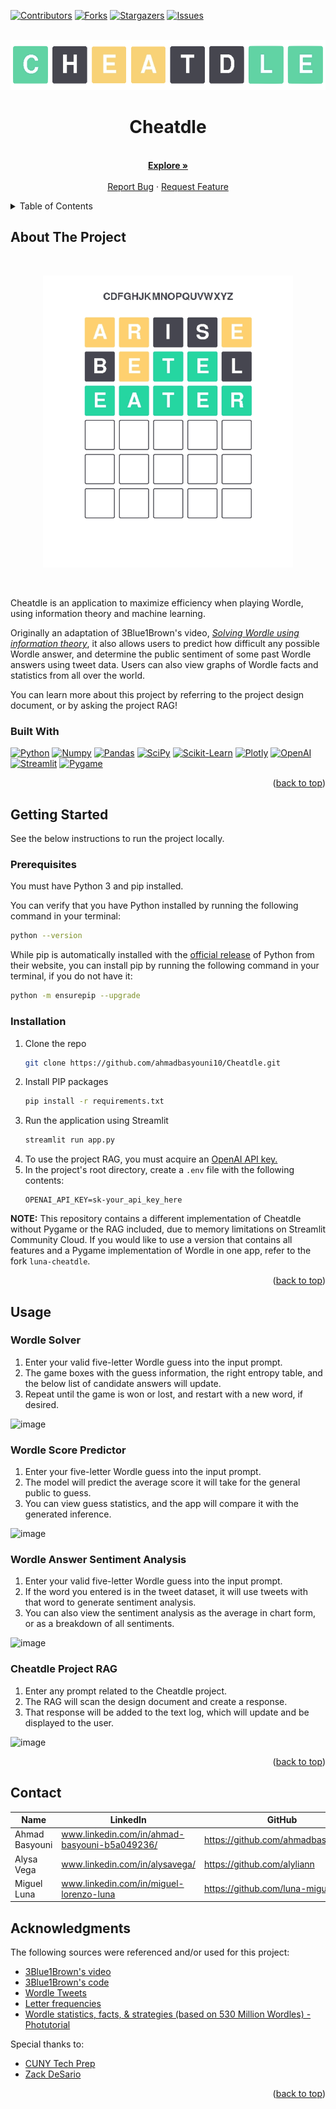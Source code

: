 <a id="readme-top"></a>

<!-- PROJECT SHIELDS -->
<!--
*** See the bottom of this document for the declaration of the reference variables
-->
[![Contributors][contributors-shield]][contributors-url]
[![Forks][forks-shield]][forks-url]
[![Stargazers][stars-shield]][stars-url]
[![Issues][issues-shield]][issues-url]


<!-- PROJECT LOGO -->
<br />
<div align="center">
  <a href="https://github.com/ahmadbasyouni10/Cheatdle">
    <img src="captures/cheatdle.png" alt="Logo" width="550" height="80">
  </a>
  <h1 align="center">Cheatdle</h1>
  <p align="center">
    <br />
    <a href="https://github.com/ahmadbasyouni10/Cheatdle"><strong>Explore »</strong></a>
    <br />
    <br />
    <!-- <a href="https://cheatdle.streamlit.app/">View Project Site</a>
    ·
    <a href="https://cheatdle-rag.streamlit.app/">View Project RAG</a>
    · -->
    <a href="https://github.com/ahmadbasyouni10/Cheatdle/issues">Report Bug</a>
    ·
    <a href="https://github.com/ahmadbasyouni10/Cheatdle/pulls">Request Feature</a>
  </p>
</div>


<!-- TABLE OF CONTENTS -->
<details>
  <summary>Table of Contents</summary>
  <ol>
    <li>
      <a href="#about-the-project">About The Project</a>
      <ul>
        <li><a href="#built-with">Built With</a></li>
      </ul>
    </li>
    <li>
      <a href="#getting-started">Getting Started</a>
      <ul>
        <li><a href="#prerequisites">Prerequisites</a></li>
        <li><a href="#installation">Installation</a></li>
      </ul>
    </li>
    <li><a href="#usage">Usage</a></li>
    <li><a href="#contributing">Contributing</a></li>
    <!-- <li><a href="#license">License</a></li> -->
    <li><a href="#contact">Contact</a></li>
    <li><a href="#acknowledgments">Acknowledgments</a></li>
  </ol>
</details>


<!-- ABOUT THE PROJECT -->
## About The Project

  <br/> <div align="center">
    <a href="">
      <img src="captures/example.png" alt="Logo" width="400">
    </a>
  </div> <br/>

Cheatdle is an application to maximize efficiency when playing Wordle, using information theory and machine learning. 

Originally an adaptation of 3Blue1Brown's video, _[Solving Wordle using information theory](https://www.youtube.com/watch?v=v68zYyaEmEA)_, it also allows users to predict how difficult any possible Wordle answer, and determine the public sentiment of some past Wordle answers using tweet data. Users can also view graphs of Wordle facts and statistics from all over the world.

You can learn more about this project by referring to the project design document, or by asking the project RAG!

### Built With
[![Python][Python]][Python-url]
[![Numpy][Numpy]][Numpy-url]
[![Pandas][Pandas]][Pandas-url]
[![SciPy][Scipy]][Scipy-url]
[![Scikit-Learn][Scikit-Learn]][Scikit-url]
[![Plotly][Plotly]][Plotly-url]
[![OpenAI][OpenAI]][OpenAI-url]
[![Streamlit][Streamlit]][Streamlit-url]
[![Pygame][Pygame]][Pygame-url]

<p align="right">(<a href="#readme-top">back to top</a>)</p>


<!-- GETTING STARTED -->
## Getting Started

See the below instructions to run the project locally.

### Prerequisites

You must have Python 3 and pip installed. 

You can verify that you have Python installed by running the following command in your terminal:
```sh
python --version
```
While pip is automatically installed with the [official release](https://www.python.org/downloads/https://www.python.org/downloads/) of Python from their website, you can install pip by running the following command in your terminal, if you do not have it:
```sh
python -m ensurepip --upgrade
```


### Installation

1. Clone the repo
   ```sh
   git clone https://github.com/ahmadbasyouni10/Cheatdle.git
   ```
2. Install PIP packages
   ```sh
   pip install -r requirements.txt
   ```
3. Run the application using Streamlit
   ```sh
   streamlit run app.py
   ```
4. To use the project RAG, you must acquire an [OpenAI API key.](https://openai.com/index/openai-api/)
5. In the project's root directory, create a `.env` file with the following contents:
   ```
   OPENAI_API_KEY=sk-your_api_key_here
   ```
**NOTE:** This repository contains a different implementation of Cheatdle without Pygame or the RAG included, due to memory limitations on Streamlit Community Cloud.
If you would like to use a version that contains all features and a Pygame implementation of Wordle in one app, refer to the fork `luna-cheatdle`.

<p align="right">(<a href="#readme-top">back to top</a>)</p>


<!-- USAGE EXAMPLES -->
## Usage

### Wordle Solver
1. Enter your valid five-letter Wordle guess into the input prompt.
2. The game boxes with the guess information, the right entropy table, and the below list of candidate answers will update.
3. Repeat until the game is won or lost, and restart with a new word, if desired.

![image](https://github.com/user-attachments/assets/74004d6c-73d1-4ee8-8ecc-be0d93a828cb)

### Wordle Score Predictor
1. Enter your five-letter Wordle guess into the input prompt.
2. The model will predict the average score it will take for the general public to guess.
3. You can view guess statistics, and the app will compare it with the generated inference.

![image](https://github.com/user-attachments/assets/6b986326-ea85-491e-a708-8c822d67a6e6)

### Wordle Answer Sentiment Analysis
1. Enter your valid five-letter Wordle guess into the input prompt.
2. If the word you entered is in the tweet dataset, it will use tweets with that word to generate sentiment analysis.
3. You can also view the sentiment analysis as the average in chart form, or as a breakdown of all sentiments.

![image](https://github.com/user-attachments/assets/80cc87bf-f93c-443b-b6f1-fa74e752d8ec)

### Cheatdle Project RAG
1. Enter any prompt related to the Cheatdle project.
2. The RAG will scan the design document and create a response.
3. That response will be added to the text log, which will update and be displayed to the user.

![image](https://github.com/user-attachments/assets/63c00a0d-0329-4266-8cd3-c233fb5fd42d)

<p align="right">(<a href="#readme-top">back to top</a>)</p>


<!-- CONTACT -->
## Contact

| Name           | LinkedIn                                      | GitHub                             |
|----------------|-----------------------------------------------|------------------------------------|
| Ahmad Basyouni | www.linkedin.com/in/ahmad-basyouni-b5a049236/ | https://github.com/ahmadbasyouni10 |
| Alysa Vega     | www.linkedin.com/in/alysavega/                | https://github.com/alyliann        |
| Miguel Luna    | www.linkedin.com/in/miguel-lorenzo-luna       | https://github.com/luna-miguel     |


<!-- ACKNOWLEDGMENTS -->
## Acknowledgments

The following sources were referenced and/or used for this project:
* [3Blue1Brown's video](https://youtu.be/v68zYyaEmEA?si=dPYxpEGF7xUUBD1e)
* [3Blue1Brown's code](https://github.com/3b1b/videos/tree/master/_2022/wordle)
* [Wordle Tweets](https://www.kaggle.com/datasets/benhamner/wordle-tweets)
* [Letter frequencies](https://gist.github.com/CliffordAnderson/b9b204a6d55b06bedd511326afd3e8b9)
* [Wordle statistics, facts, & strategies (based on 530 Million Wordles) - Photutorial](https://photutorial.com/wordle-statistics/#:~:text=On%20average%2C%20Wordle%20players%20can,the%20theoretical%20best%20(0.043%25))

Special thanks to:
* [CUNY Tech Prep](https://cunytechprep.org/)
* [Zack DeSario](https://www.linkedin.com/in/zackd/)

<p align="right">(<a href="#readme-top">back to top</a>)</p>


<!-- MARKDOWN LINKS & IMAGES -->
<!-- https://www.markdownguide.org/basic-syntax/#reference-style-links -->
[contributors-shield]: https://img.shields.io/github/contributors/ahmadbasyouni10/cheatdle.svg?style=for-the-badge
[contributors-url]: https://github.com/ahmadbasyouni10/cheatdle/graphs/contributors
[forks-shield]: https://img.shields.io/github/forks/ahmadbasyouni10/cheatdle.svg?style=for-the-badge
[forks-url]: https://github.com/ahmadbasyouni10/cheatdle/forks
[stars-shield]: https://img.shields.io/github/stars/ahmadbasyouni10/cheatdle.svg?style=for-the-badge
[stars-url]: https://github.com/ahmadbasyouni10/cheatdle/stargazers
[issues-shield]: https://img.shields.io/github/issues/ahmadbasyouni10/cheatdle.svg?style=for-the-badge
[issues-url]: https://github.com/ahmadbasyouni10/cheatdle/issues
[license-shield]: https://img.shields.io/github/license/ahmadbasyouni10/cheatdle.svg?style=for-the-badge
[license-url]: https://github.com/github_username/repo_name/blob/master/LICENSE.txt
[linkedin-shield]: https://img.shields.io/badge/-LinkedIn-black.svg?style=for-the-badge&logo=linkedin&colorB=555
[linkedin-url]: https://linkedin.com/in/linkedin_username
[product-screenshot]: captures/example.png
[Python]: https://img.shields.io/badge/python-FFDE57?style=for-the-badge&logo=python&logoColor=4584B6
[Python-url]: https://www.python.org/
[Numpy]: https://img.shields.io/badge/numpy-%23013243.svg?style=for-the-badge&logo=numpy&logoColor=white
[Numpy-url]: https://numpy.org/
[OpenAI]: https://img.shields.io/badge/openai-000000?style=for-the-badge&logo=openai&logoColor=fffff
[OpenAI-url]: https://openai.com/
[Streamlit]: https://img.shields.io/badge/streamlit-ffffff?style=for-the-badge&logo=streamlit&logoColor=ff0000
[Streamlit-url]: https://streamlit.io/
[Pandas-url]: https://pandas.pydata.org/
[Pandas]:https://img.shields.io/badge/pandas-%23150458.svg?style=for-the-badge&logo=pandas&logoColor=white
[Scipy-url]: https://scipy.org/
[Scipy]:https://img.shields.io/badge/SciPy-%230C55A5.svg?style=for-the-badge&logo=scipy&logoColor=%white
[Scikit-url]:https://scikit-learn.org/stable/
[Scikit-Learn]:https://img.shields.io/badge/scikit--learn-%23F7931E.svg?style=for-the-badge&logo=scikit-learn&logoColor=white
[Plotly-url]:https://plotly.com/
[Plotly]:https://img.shields.io/badge/Plotly-%233F4F75.svg?style=for-the-badge&logo=plotly&logoColor=white
[Pygame-url]:https://www.pygame.org/news
[Pygame]:https://custom-icon-badges.demolab.com/badge/pygame-013243.svg?logo=pygame
